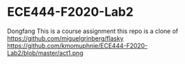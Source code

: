 # ECE444-F2020-Lab2
Dongfang This is a course assignment this repo is a clone of https://github.com/miguelgrinberg/flasky 
https://github.com/kmomuphnie/ECE444-F2020-Lab2/blob/master/act1.png

